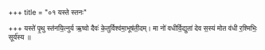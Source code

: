 +++
title = "०१ यस्ते स्तनः"

+++
यस्ते॑ पृ॒थु स्त॑नयि॒त्नुर्य ऋ॒ष्वो दैवः॑ के॒तुर्विश्व॑मा॒भूष॑ती॒दम्। मा नो॑ वधीर्वि॒द्युता॑ देव स॒स्यं मोत व॑धी र॒श्मिभिः॒ सूर्य॑स्य ॥